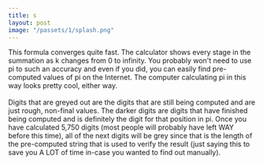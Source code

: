 ```yaml
---
title: s
layout: post
image: "/passets/1/splash.png"
---
```


This formula converges quite fast. The calculator shows every stage in the summation as k changes from 0 to infinity. You probably won't need to use pi to such an accuracy and even if you did, you can easily find pre-computed values of pi on the Internet. The computer calculating pi in this way looks pretty cool, either way.
<br><br>
Digits that are greyed out are the digits that are still being computed and are just rough, non-final values. The darker digits are digits that have finished being computed and is definitely the digit for that position in pi. Once you have calculated 5,750 digits (most people will probably have left WAY before this time), all of the next digits will be grey since that is the length of the pre-computed string that is used to verify the result (just saying this to save you A LOT of time in-case you wanted to find out manually).